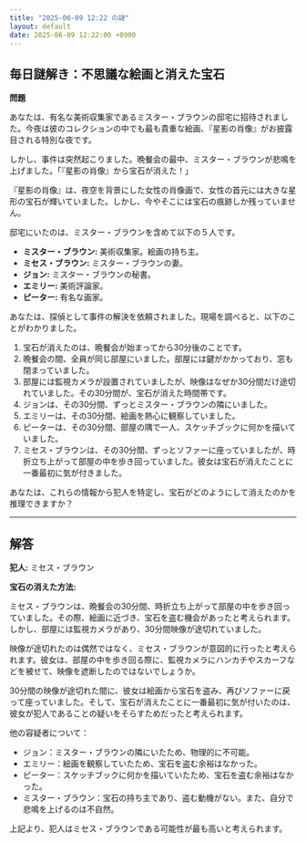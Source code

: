 ```yaml
---
title: "2025-06-09 12:22 の謎"
layout: default
date: 2025-06-09 12:22:00 +0900
---
```

## 毎日謎解き：不思議な絵画と消えた宝石

**問題**

あなたは、有名な美術収集家であるミスター・ブラウンの邸宅に招待されました。今夜は彼のコレクションの中でも最も貴重な絵画、『星影の肖像』がお披露目される特別な夜です。

しかし、事件は突然起こりました。晩餐会の最中、ミスター・ブラウンが悲鳴を上げました。「『星影の肖像』から宝石が消えた！」

『星影の肖像』は、夜空を背景にした女性の肖像画で、女性の首元には大きな星形の宝石が輝いていました。しかし、今やそこには宝石の痕跡しか残っていません。

邸宅にいたのは、ミスター・ブラウンを含めて以下の５人です。

*   **ミスター・ブラウン:** 美術収集家。絵画の持ち主。
*   **ミセス・ブラウン:** ミスター・ブラウンの妻。
*   **ジョン:** ミスター・ブラウンの秘書。
*   **エミリー:** 美術評論家。
*   **ピーター:** 有名な画家。

あなたは、探偵として事件の解決を依頼されました。現場を調べると、以下のことがわかりました。

1.  宝石が消えたのは、晩餐会が始まってから30分後のことです。
2.  晩餐会の間、全員が同じ部屋にいました。部屋には鍵がかかっており、窓も閉まっていました。
3.  部屋には監視カメラが設置されていましたが、映像はなぜか30分間だけ途切れていました。その30分間が、宝石が消えた時間帯です。
4.  ジョンは、その30分間、ずっとミスター・ブラウンの隣にいました。
5.  エミリーは、その30分間、絵画を熱心に観察していました。
6.  ピーターは、その30分間、部屋の隅で一人、スケッチブックに何かを描いていました。
7. ミセス・ブラウンは、その30分間、ずっとソファーに座っていましたが、時折立ち上がって部屋の中を歩き回っていました。彼女は宝石が消えたことに一番最初に気が付きました。

あなたは、これらの情報から犯人を特定し、宝石がどのようにして消えたのかを推理できますか？

---

## 解答

**犯人:** ミセス・ブラウン

**宝石の消えた方法:**

ミセス・ブラウンは、晩餐会の30分間、時折立ち上がって部屋の中を歩き回っていました。その際、絵画に近づき、宝石を盗む機会があったと考えられます。しかし、部屋には監視カメラがあり、30分間映像が途切れていました。

映像が途切れたのは偶然ではなく、ミセス・ブラウンが意図的に行ったと考えられます。彼女は、部屋の中を歩き回る際に、監視カメラにハンカチやスカーフなどを被せて、映像を遮断したのではないでしょうか。

30分間の映像が途切れた間に、彼女は絵画から宝石を盗み、再びソファーに戻って座っていました。そして、宝石が消えたことに一番最初に気が付いたのは、彼女が犯人であることの疑いをそらすためだったと考えられます。

他の容疑者について：

*   ジョン：ミスター・ブラウンの隣にいたため、物理的に不可能。
*   エミリー：絵画を観察していたため、宝石を盗む余裕はなかった。
*   ピーター：スケッチブックに何かを描いていたため、宝石を盗む余裕はなかった。
*   ミスター・ブラウン：宝石の持ち主であり、盗む動機がない。また、自分で悲鳴を上げるのは不自然。

上記より、犯人はミセス・ブラウンである可能性が最も高いと考えられます。
